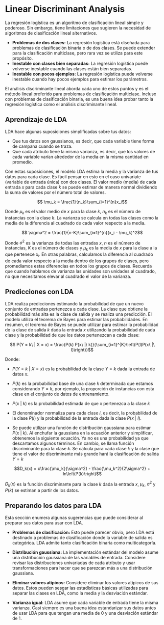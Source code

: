 # Linear Discriminant Analysis

La regresión logística es un algoritmo de clasificación lineal simple y poderoso. Sin embargo, tiene limitaciones que sugieren la necesidad de algoritmos de clasificación lineal alternativos.

- **Problemas de dos clases:** La regresión logística está diseñada para problemas de clasificación binaria o de dos clases. Se puede extender para la clasificación multiclase, pero rara vez se utiliza para este propósito.
- **Inestable con clases bien separadas:** La regresión logística puede volverse inestable cuando las clases están bien separadas.
- **Inestable con pocos ejemplos:** La regresión logística puede volverse inestable cuando hay pocos ejemplos para estimar los parámetros.

El análisis discriminante lineal aborda cada uno de estos puntos y es el método lineal preferido para problemas de clasificación multiclase. Incluso con problemas de clasificación binaria, es una buena idea probar tanto la regresión logística como el análisis discriminante lineal.

## Aprendizaje de LDA

LDA hace algunas suposiciones simplificadas sobre tus datos:
- Que tus datos son gaussianos, es decir, que cada variable tiene forma de campana cuando se traza.
- Que cada atributo tiene la misma varianza, es decir, que los valores de cada variable varían alrededor de la media en la misma cantidad en promedio.

Con estas suposiciones, el modelo LDA estima la media y la varianza de tus datos para cada clase. Es fácil pensar en esto en el caso univariate (variable de entrada única) con dos clases. El valor medio (media) de cada entrada $x$ para cada clase $k$ se puede estimar de manera normal dividiendo la suma de valores por el número total de valores.

$$ \mu_k = \frac{1}{n_k}\sum_{i=1}^{n}x_i$$

Donde $\mu_k$ es el valor medio de $x$ para la clase $k$, $n_k$ es el número de instancias con la clase $k$. La varianza se calcula en todas las clases como la media de la diferencia al cuadrado de cada valor respecto a la media.

$$ \sigma^2 = \frac{1}{n-K}\sum_{i=1}^{n}(x_i - \mu_k)^2$$

Donde $\sigma^2$ es la varianza de todas las entradas $x$, $n$ es el número de instancias, $K$ es el número de clases y $\mu_k$ es la media de $x$ para la clase a la que pertenece $x_i$. En otras palabras, calculamos la diferencia al cuadrado de cada valor respecto a la media dentro de los grupos de clases, pero promediamos estas diferencias en todos los grupos de clases. Recuerda que cuando hablamos de varianza las unidades son unidades al cuadrado, no que necesitamos elevar al cuadrado el valor de la varianza.

## Predicciones con LDA

LDA realiza predicciones estimando la probabilidad de que un nuevo conjunto de entradas pertenezca a cada clase. La clase que obtiene la probabilidad más alta es la clase de salida y se realiza una predicción. El modelo utiliza el teorema de Bayes para estimar las probabilidades. En resumen, el teorema de Bayes se puede utilizar para estimar la probabilidad de la clase de salida $k$ dada la entrada $x$ utilizando la probabilidad de cada clase y la probabilidad de que los datos pertenezcan a cada clase:

$$ P(Y = k\ | X = x) = \frac{P(k) P(x\ |\ k)}{\sum_{i=1}^{K}\left(P(l)P(x\ |\ l)\right)}$$

Donde:

- $P(Y=k\ |\ X=x)$ es la probabilidad de la clase $Y=k$ dada la entrada de datos $x$.

- $P(k)$ es la probabilidad base de una clase $k$ determinada que estamos considerando $Y=k$, por ejemplo, la proporción de instancias con esta clase en el conjunto de datos de entrenamiento.

- $P(x\ |\ k)$ es la probabilidad estimada de que $x$ pertenezca a la clase $k$

- El denominador normaliza para cada clase $l$, es decir, la probabilidad de la clase $P(l)$ y la probabilidad de la entrada dada la clase $P(x\ |\ l)$.

- Se puede utilizar una función de distribución gaussiana para estimar $P(x\ |\ k)$. Al enchufar la gaussiana en la ecuación anterior y simplificar, obtenemos la siguiente ecuación. Ya no es una probabilidad ya que descartamos algunos términos. En cambio, se llama función discriminante para la clase $k$. Se calcula para cada clase $k$ y la clase que tiene el valor de discriminante más grande hará la clasificación de salida $Y=k$

$$D_k(x) = x\frac{\mu_k}{\sigma^2} - \frac{\mu_k^2}{2\sigma^2} + ln\left(P(k)\right)$$

$D_k(x)$ es la función discriminante para la clase $k$ dada la entrada $x$, $\mu_k$, $\sigma^2$ y $P(k)$ se estiman a partir de los datos.

## Preparando los datos para LDA

Esta sección enumera algunas sugerencias que puede considerar al preparar sus datos para usar con LDA.

- **Problemas de clasificación:** Esto puede parecer obvio, pero LDA está destinado a problemas de clasificación donde la variable de salida es categórica. LDA admite tanto clasificación binaria como multicategoría.

- **Distribución gaussiana:** La implementación estándar del modelo asume una distribución gaussiana de las variables de entrada. Considere revisar las distribuciones univariadas de cada atributo y usar transformaciones para hacer que se parezcan más a una distribución gaussiana.

- **Eliminar valores atípicos:** Considere eliminar los valores atípicos de sus datos. Estos pueden sesgar las estadísticas básicas utilizadas para separar las clases en LDA, como la media y la desviación estándar.

- **Varianza igual:** LDA asume que cada variable de entrada tiene la misma varianza. Casi siempre es una buena idea estandarizar sus datos antes de usar LDA para que tengan una media de 0 y una desviación estándar de 1.
